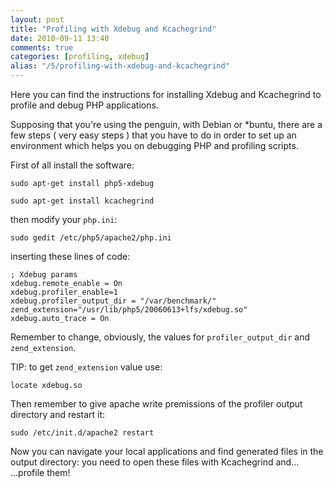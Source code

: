 ```yaml
---
layout: post
title: "Profiling with Xdebug and Kcachegrind"
date: 2010-09-11 13:40
comments: true
categories: [profiling, xdebug]
alias: "/5/profiling-with-xdebug-and-kcachegrind"
---
```


Here you can find the instructions for installing Xdebug and Kcachegrind to profile and debug PHP applications.
<!-- more -->

Supposing that you're using the penguin, with Debian or *buntu, there are a few steps ( very easy steps ) that you have to do in order to set up an environment which helps you on debugging PHP and profiling scripts.

First of all install the software:

``` 
sudo apt-get install php5-xdebug

sudo apt-get install kcachegrind
```

then modify your `php.ini`:

``` 
sudo gedit /etc/php5/apache2/php.ini
```

inserting these lines of code:

``` 
; Xdebug params
xdebug.remote_enable = On
xdebug.profiler_enable=1
xdebug.profiler_output_dir = "/var/benchmark/"
zend_extension="/usr/lib/php5/20060613+lfs/xdebug.so"
xdebug.auto_trace = On
```

Remember to change, obviously, the values for `profiler_output_dir` and `zend_extension`.

TIP: to get `zend_extension` value use:

``` 
locate xdebug.so
```

Then remember to give apache write premissions of the profiler output directory and restart it:

``` 
sudo /etc/init.d/apache2 restart
```

Now you can navigate your local applications and find generated files in the output directory: you need to open these files with Kcachegrind and...   ...profile them!

